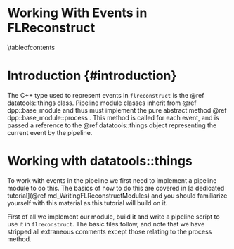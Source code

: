 Working With Events in FLReconstruct
====================================

\tableofcontents

Introduction {#introduction}
============
The C++ type used to represent events in `flreconstruct` is the
@ref datatools::things class. Pipeline module classes inherit from
@ref dpp::base_module and thus must implement the
pure abstract method @ref dpp::base_module::process . This method is
called for each event, and is passed a reference to the
@ref datatools::things object representing the current event by the
pipeline.


Working with datatools::things
==============================
To work with events in the pipeline we first need to implement a pipeline
module to do this. The basics of how to do this are covered in [a dedicated tutorial](@ref md_WritingFLReconstructModules) and you should familiarize
yourself with this material as this tutorial will build on it.

First of all we implement our module, build it and write a pipeline script
to use it in `flreconstruct`. The basic files follow, and note that we have
stripped all extraneous comments except those relating to the process
method.

